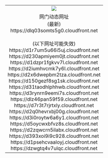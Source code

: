 ﻿<table>
  <tr></tr>
  <tr><td colspan=2 align=center><img src="https://dlq03somts5g0.cloudfront.net/Up/oGate.jpg" /></td></tr>
  <tr><td colspan=2 align=center>网门动态网址<br/>(最新)
<br>https://dlq03somts5g0.cloudfront.net
<br/><br/>(以下网址可能失效)
<br>https://d1r7um5u66i5uj.cloudfront.net
<br>https://d230apmiyem0jt.cloudfront.net
<br>https://d1dzpr1fgkvv7l.cloudfront.net
<br>https://d2iumhvcmk7y6l.cloudfront.net
<br>https://d2x6dwepbm2tza.cloudfront.net
<br>https://d150gezf8sg1sk.cloudfront.net
<br>https://d31taodhlphhwb.cloudfront.net
<br>https://d3rynrn9eemi7s.cloudfront.net
<br>https://dlz46pan59f59.cloudfront.net
<br>https://d7r3t7rjrtxly.cloudfront.net
<br>https://d2q0hevrxbj00g.cloudfront.net
<br>https://d3i0roytw6a6y1.cloudfront.net
<br>https://d5oycwxbfvz8s.cloudfront.net
<br>https://d2zqwcrn5ilabx.cloudfront.net
<br>https://d393xoi9i9c928.cloudfront.net
<br>https://d1psehcvaaloyj.cloudfront.net
<br>https://dzwgtq4v7ulqc.cloudfront.net
    </td>
  </tr>
</table>
